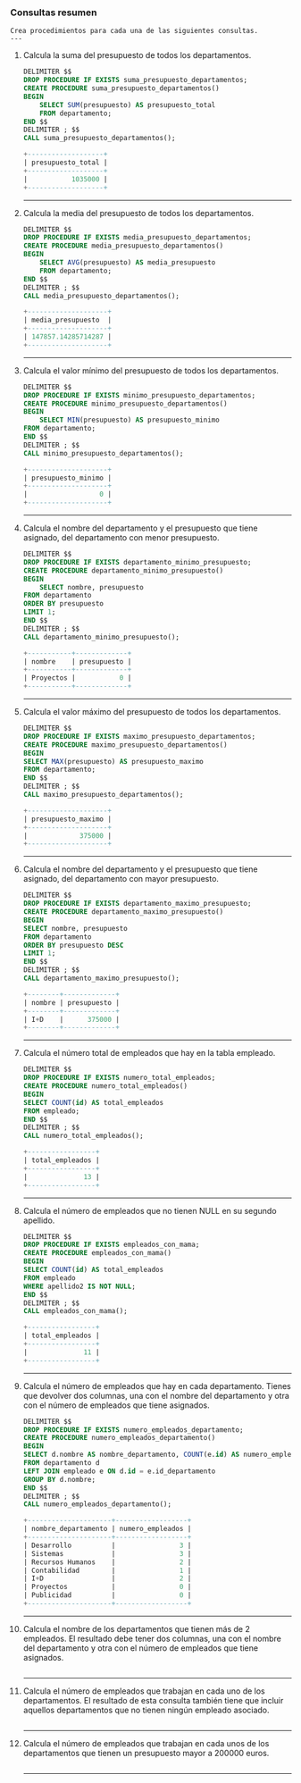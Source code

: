 ### Consultas resumen
    Crea procedimientos para cada una de las siguientes consultas.
    ---
1. Calcula la suma del presupuesto de todos los departamentos.
    ```sql
    DELIMITER $$
    DROP PROCEDURE IF EXISTS suma_presupuesto_departamentos;
    CREATE PROCEDURE suma_presupuesto_departamentos()
    BEGIN
    	SELECT SUM(presupuesto) AS presupuesto_total 
    	FROM departamento;
    END $$
    DELIMITER ; $$
    CALL suma_presupuesto_departamentos();
    
    +-------------------+
    | presupuesto_total |
    +-------------------+
    |           1035000 |
    +-------------------+
    ```
    ---
2. Calcula la media del presupuesto de todos los departamentos.
    ```sql
    DELIMITER $$
    DROP PROCEDURE IF EXISTS media_presupuesto_departamentos;
    CREATE PROCEDURE media_presupuesto_departamentos()
    BEGIN
    	SELECT AVG(presupuesto) AS media_presupuesto 
    	FROM departamento;
    END $$
    DELIMITER ; $$
    CALL media_presupuesto_departamentos();

    +--------------------+
    | media_presupuesto  |
    +--------------------+
    | 147857.14285714287 |
    +--------------------+
    ```
    ---
3. Calcula el valor mínimo del presupuesto de todos los departamentos.
    ```sql
    DELIMITER $$
    DROP PROCEDURE IF EXISTS minimo_presupuesto_departamentos;
    CREATE PROCEDURE minimo_presupuesto_departamentos()
    BEGIN
    	SELECT MIN(presupuesto) AS presupuesto_minimo
	FROM departamento;
    END $$
    DELIMITER ; $$
    CALL minimo_presupuesto_departamentos();

    +--------------------+
    | presupuesto_minimo |
    +--------------------+
    |                  0 |
    +--------------------+
    ```
    ---
4. Calcula el nombre del departamento y el presupuesto que tiene asignado, del departamento con menor presupuesto.
    ```sql
    DELIMITER $$
    DROP PROCEDURE IF EXISTS departamento_minimo_presupuesto;
    CREATE PROCEDURE departamento_minimo_presupuesto()
    BEGIN
    	SELECT nombre, presupuesto
	FROM departamento
	ORDER BY presupuesto
	LIMIT 1;
    END $$
    DELIMITER ; $$
    CALL departamento_minimo_presupuesto();
    
    +-----------+-------------+
    | nombre    | presupuesto |
    +-----------+-------------+
    | Proyectos |           0 |
    +-----------+-------------+
    ```
    ---
5. Calcula el valor máximo del presupuesto de todos los departamentos.
    ```sql
    DELIMITER $$
    DROP PROCEDURE IF EXISTS maximo_presupuesto_departamentos;
    CREATE PROCEDURE maximo_presupuesto_departamentos()
    BEGIN
	SELECT MAX(presupuesto) AS presupuesto_maximo
	FROM departamento;
    END $$
    DELIMITER ; $$
    CALL maximo_presupuesto_departamentos();
    
    +--------------------+
    | presupuesto_maximo |
    +--------------------+
    |             375000 |
    +--------------------+
    ```
    ---
6. Calcula el nombre del departamento y el presupuesto que tiene asignado, del departamento con mayor presupuesto.
    ```sql
    DELIMITER $$
    DROP PROCEDURE IF EXISTS departamento_maximo_presupuesto;
    CREATE PROCEDURE departamento_maximo_presupuesto()
    BEGIN
	SELECT nombre, presupuesto
	FROM departamento
	ORDER BY presupuesto DESC
	LIMIT 1;
    END $$
    DELIMITER ; $$
    CALL departamento_maximo_presupuesto();
    
    +--------+-------------+
    | nombre | presupuesto |
    +--------+-------------+
    | I+D    |      375000 |
    +--------+-------------+

    ```
    ---
7. Calcula el número total de empleados que hay en la tabla empleado.
    ```sql
    DELIMITER $$
    DROP PROCEDURE IF EXISTS numero_total_empleados;
    CREATE PROCEDURE numero_total_empleados()
    BEGIN
	SELECT COUNT(id) AS total_empleados
	FROM empleado;
    END $$
    DELIMITER ; $$
    CALL numero_total_empleados();
    
    +-----------------+
    | total_empleados |
    +-----------------+
    |              13 |
    +-----------------+

    ```
    ---
8. Calcula el número de empleados que no tienen NULL en su segundo apellido.
    ```sql
    DELIMITER $$
    DROP PROCEDURE IF EXISTS empleados_con_mama;
    CREATE PROCEDURE empleados_con_mama()
    BEGIN
	SELECT COUNT(id) AS total_empleados
	FROM empleado
	WHERE apellido2 IS NOT NULL;
    END $$
    DELIMITER ; $$
    CALL empleados_con_mama();
    
    +-----------------+
    | total_empleados |
    +-----------------+
    |              11 |
    +-----------------+
    ```
    ---
9. Calcula el número de empleados que hay en cada departamento. Tienes que devolver dos columnas, una con el nombre del departamento y otra con el número de empleados que tiene asignados.
    ```sql
    DELIMITER $$
    DROP PROCEDURE IF EXISTS numero_empleados_departamento;
    CREATE PROCEDURE numero_empleados_departamento()
    BEGIN
	SELECT d.nombre AS nombre_departamento, COUNT(e.id) AS numero_empleados
	FROM departamento d
	LEFT JOIN empleado e ON d.id = e.id_departamento
	GROUP BY d.nombre;
    END $$
    DELIMITER ; $$
    CALL numero_empleados_departamento();

    +---------------------+------------------+
    | nombre_departamento | numero_empleados |
    +---------------------+------------------+
    | Desarrollo          |                3 |
    | Sistemas            |                3 |
    | Recursos Humanos    |                2 |
    | Contabilidad        |                1 |
    | I+D                 |                2 |
    | Proyectos           |                0 |
    | Publicidad          |                0 |
    +---------------------+------------------+
    ```
    ---
10. Calcula el nombre de los departamentos que tienen más de 2 empleados. El resultado debe tener dos columnas, una con el nombre del departamento y otra con el número de empleados que tiene asignados.
    ```sql

    ```
    ---
11. Calcula el número de empleados que trabajan en cada uno de los departamentos. El resultado de esta consulta también tiene que incluir aquellos departamentos que no tienen ningún empleado asociado.
    ```sql

    ```
    ---
12. Calcula el número de empleados que trabajan en cada unos de los departamentos que tienen un presupuesto mayor a 200000 euros.
    ```sql

    ```
    ---
